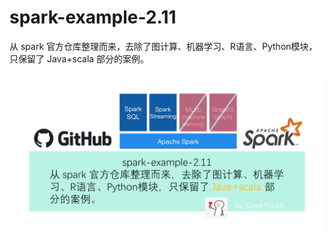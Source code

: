 
# spark-example-2.11  
从 spark 官方仓库整理而来，去除了图计算、机器学习、R语言、Python模块，只保留了 Java+scala 部分的案例。

![](.pic/banner.jpg)
